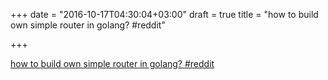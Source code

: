 +++
date = "2016-10-17T04:30:04+03:00"
draft = true
title = "how to build own simple router in golang?  #reddit"

+++

<p><a href="https://t.co/lYe0xSX23t">how to build own simple router in golang?  #reddit</a></p>
